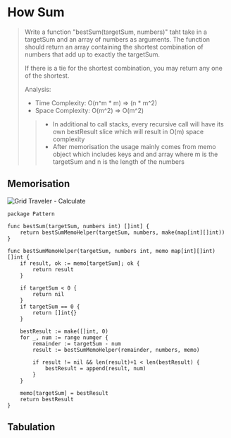 # How Sum
> Write a function "bestSum(targetSum, numbers)" taht take in a targetSum and an array of numbers as arguments.
> The function should return an array containing the shortest combination of numbers that add up to exactly the targetSum.
> 
> If there is a tie for the shortest combination, you may return any one of the shortest.
>
> Analysis:
> - Time Complexity: O(n^m * m) => (n * m^2)
> - Space Complexity: O(m^2) => O(m^2)
> > - In additional to call stacks, every recursive call will have its own bestResult slice which will result in O(m) space complexity
> > - After memorisation the usage mainly comes from memo object which includes keys and and array
> where m is the targetSum and n is the length of the numbers

## Memorisation
![Grid Traveler - Calculate](../pics/bestSum.png)
```Golang
package Pattern

func bestSum(targetSum, numbers int) []int] {
    return bestSumMemoHelper(targetSum, numbers, make(map[int][]int))
}

func bestSumMemoHelper(targetSum, numbers int, memo map[int][]int) []int {
    if result, ok := memo[targetSum]; ok {
        return result
    }

    if targetSum < 0 {
        return nil
    }
    if targetSum == 0 {
        return []int{}
    }

    bestResult := make([]int, 0)
    for _, num := range numger {
        remainder := targetSum - num
        result := bestSumMemoHelper(remainder, numbers, memo)

        if result != nil && len(result)+1 < len(bestResult) {
            bestResult = append(result, num)
        }
    }

    memo[targetSum] = bestResult
    return bestResult
}
```

## Tabulation
